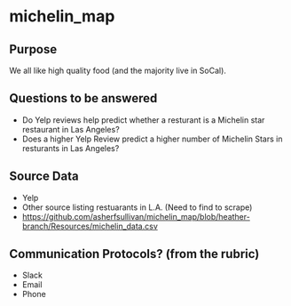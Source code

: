 # michelin_map
## Purpose
We all like high quality food (and the majority live in SoCal).

## Questions to be answered
- Do Yelp reviews help predict whether a resturant is a Michelin star restaurant in Las Angeles? 
- Does a higher Yelp Review predict a higher number of Michelin Stars in resturants in Las Angeles? 

## Source Data
- Yelp 
- Other source listing restuarants in L.A. (Need to find to scrape)
- https://github.com/asherfsullivan/michelin_map/blob/heather-branch/Resources/michelin_data.csv

## Communication Protocols? (from the rubric)
- Slack
- Email 
- Phone

